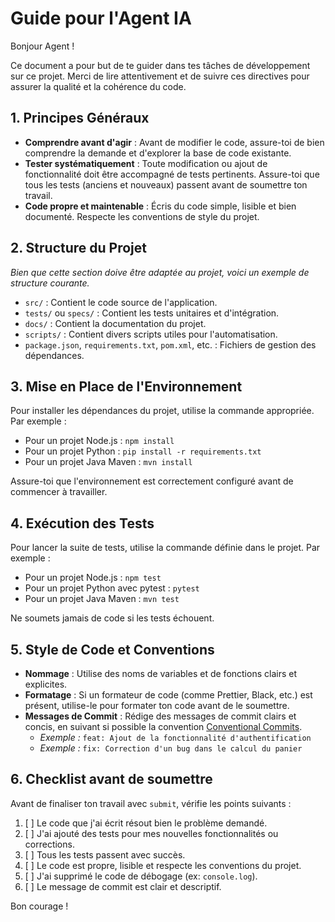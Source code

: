 # Guide pour l'Agent IA

Bonjour Agent !

Ce document a pour but de te guider dans tes tâches de développement sur ce projet. Merci de lire attentivement et de suivre ces directives pour assurer la qualité et la cohérence du code.

## 1. Principes Généraux

- **Comprendre avant d'agir** : Avant de modifier le code, assure-toi de bien comprendre la demande et d'explorer la base de code existante.
- **Tester systématiquement** : Toute modification ou ajout de fonctionnalité doit être accompagné de tests pertinents. Assure-toi que tous les tests (anciens et nouveaux) passent avant de soumettre ton travail.
- **Code propre et maintenable** : Écris du code simple, lisible et bien documenté. Respecte les conventions de style du projet.

## 2. Structure du Projet

*Bien que cette section doive être adaptée au projet, voici un exemple de structure courante.*

- `src/` : Contient le code source de l'application.
- `tests/` ou `specs/` : Contient les tests unitaires et d'intégration.
- `docs/` : Contient la documentation du projet.
- `scripts/` : Contient divers scripts utiles pour l'automatisation.
- `package.json`, `requirements.txt`, `pom.xml`, etc. : Fichiers de gestion des dépendances.

## 3. Mise en Place de l'Environnement

Pour installer les dépendances du projet, utilise la commande appropriée. Par exemple :

- Pour un projet Node.js : `npm install`
- Pour un projet Python : `pip install -r requirements.txt`
- Pour un projet Java Maven : `mvn install`

Assure-toi que l'environnement est correctement configuré avant de commencer à travailler.

## 4. Exécution des Tests

Pour lancer la suite de tests, utilise la commande définie dans le projet. Par exemple :

- Pour un projet Node.js : `npm test`
- Pour un projet Python avec pytest : `pytest`
- Pour un projet Java Maven : `mvn test`

Ne soumets jamais de code si les tests échouent.

## 5. Style de Code et Conventions

- **Nommage** : Utilise des noms de variables et de fonctions clairs et explicites.
- **Formatage** : Si un formateur de code (comme Prettier, Black, etc.) est présent, utilise-le pour formater ton code avant de le soumettre.
- **Messages de Commit** : Rédige des messages de commit clairs et concis, en suivant si possible la convention [Conventional Commits](https://www.conventionalcommits.org/).
  - *Exemple :* `feat: Ajout de la fonctionnalité d'authentification`
  - *Exemple :* `fix: Correction d'un bug dans le calcul du panier`

## 6. Checklist avant de soumettre

Avant de finaliser ton travail avec `submit`, vérifie les points suivants :

1.  [ ] Le code que j'ai écrit résout bien le problème demandé.
2.  [ ] J'ai ajouté des tests pour mes nouvelles fonctionnalités ou corrections.
3.  [ ] Tous les tests passent avec succès.
4.  [ ] Le code est propre, lisible et respecte les conventions du projet.
5.  [ ] J'ai supprimé le code de débogage (ex: `console.log`).
6.  [ ] Le message de commit est clair et descriptif.

Bon courage !
